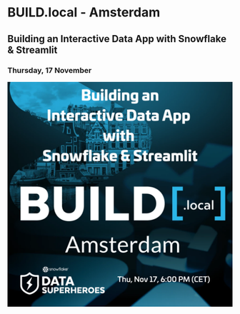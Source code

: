 # BUILD.local - Amsterdam

## Building an Interactive Data App with Snowflake & Streamlit

### Thursday, 17 November

![Snowflake SandBox](https://github.com/daanalytics/Snowflake/blob/master/pictures/BUILD.local%20Amsterdam%2017%20Nov%202022.png)
